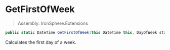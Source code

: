 ﻿

# GetFirstOfWeek

> Assembly: IronSphere.Extensions

```csharp
public static DateTime GetFirstOfWeek(this DateTime this, DayOfWeek startOfWeek = 1)
```

Calculates the first day of a week.

